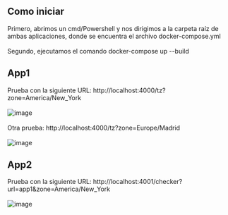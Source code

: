 ## Como iniciar
Primero, abrimos un cmd/Powershell y nos dirigimos a la carpeta raíz de ambas aplicaciones, donde se encuentra el archivo docker-compose.yml
<br><br>
Segundo, ejecutamos el comando docker-compose up --build

## App1
Prueba con la siguiente URL: http://localhost:4000/tz?zone=America/New_York
<br> <br>
![image](https://github.com/user-attachments/assets/753d4535-e7fe-4df6-ba16-f85e32700f68)
<br><br>
Otra prueba: http://localhost:4000/tz?zone=Europe/Madrid
<br><br>
![image](https://github.com/user-attachments/assets/01802799-bf0b-43e7-a656-1e8fc5fbc053)

## App2
Prueba con la siguiente URL: http://localhost:4001/checker?url=app1&zone=America/New_York
<br> <br>
![image](https://github.com/user-attachments/assets/ea6df178-b1ee-4316-b6c7-c7f75ee98d16)




